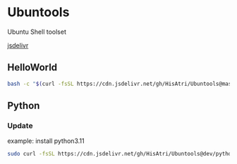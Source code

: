 # Ubuntools

Ubuntu Shell toolset

[jsdelivr](https://cdn.jsdelivr.net/gh/HisAtri/Ubuntools@master/)

## HelloWorld

```bash
bash -c "$(curl -fsSL https://cdn.jsdelivr.net/gh/HisAtri/Ubuntools@master/HelloWorld/helloworld.sh)"
```

## Python

### Update

example: install python3.11

```bash
sudo curl -fsSL https://cdn.jsdelivr.net/gh/HisAtri/Ubuntools@dev/python/update.sh | sudo bash -s 3.10
```
